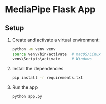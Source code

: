 # MediaPipe Flask App

## Setup

1. Create and activate a virtual environment:
   ```bash
   python -m venv venv
   source venv/bin/activate  # macOS/Linux
   venv\Scripts\activate     # Windows

2. Install the dependencies
    ```bash
    pip install -r requirements.txt

3. Run the app
    ```bash
    python app.py